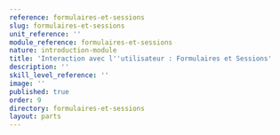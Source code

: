 ```yaml
---
reference: formulaires-et-sessions
slug: formulaires-et-sessions
unit_reference: ''
module_reference: formulaires-et-sessions
nature: introduction-module
title: 'Interaction avec l''utilisateur : Formulaires et Sessions'
description: ''
skill_level_reference: ''
image: ''
published: true
order: 9
directory: formulaires-et-sessions
layout: parts
---
```

